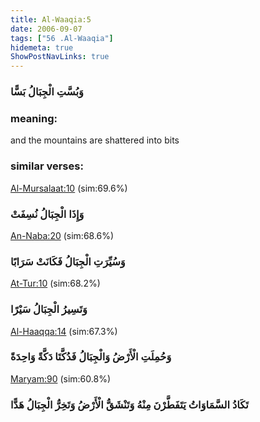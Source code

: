 ```yaml
---
title: Al-Waaqia:5
date: 2006-09-07
tags: ["56 .Al-Waaqia"]
hidemeta: true 
ShowPostNavLinks: true 
---
```

### وَبُسَّتِ الْجِبَالُ بَسًّا
### meaning: 
and the mountains are shattered into bits
### similar verses: 

[Al-Mursalaat:10](/77/10) (sim:69.6%)

### وَإِذَا الْجِبَالُ نُسِفَتْ

[An-Naba:20](/78/20) (sim:68.6%)

### وَسُيِّرَتِ الْجِبَالُ فَكَانَتْ سَرَابًا

[At-Tur:10](/52/10) (sim:68.2%)

### وَتَسِيرُ الْجِبَالُ سَيْرًا

[Al-Haaqqa:14](/69/14) (sim:67.3%)

### وَحُمِلَتِ الْأَرْضُ وَالْجِبَالُ فَدُكَّتَا دَكَّةً وَاحِدَةً

[Maryam:90](/19/90) (sim:60.8%)

### تَكَادُ السَّمَاوَاتُ يَتَفَطَّرْنَ مِنْهُ وَتَنْشَقُّ الْأَرْضُ وَتَخِرُّ الْجِبَالُ هَدًّا
